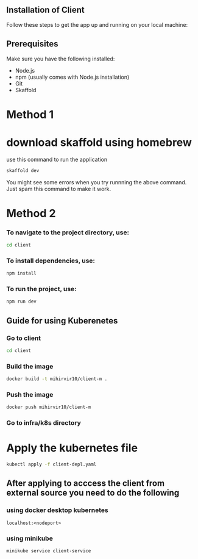 ## Installation of Client

Follow these steps to get the app up and running on your local machine:

## Prerequisites

Make sure you have the following installed:

- Node.js
- npm (usually comes with Node.js installation)
- Git
- Skaffold

# Method 1
# download skaffold using homebrew
use this command to run the application
```bash
skaffold dev
```
You might see some errors when you try runnning the above command.
Just spam this command to make it work.

# Method 2
### To navigate to the project directory, use:

```bash
cd client
```

### To install dependencies, use:

```bash
npm install
```

### To run the project, use:

```bash
npm run dev
```
## Guide for using Kuberenetes

### Go to client
```bash
cd client
```

### Build the image 
```bash
docker build -t mihirvir10/client-m .
```

### Push the image
```bash
docker push mihirvir10/client-m
```

### Go to infra/k8s directory

# Apply the kubernetes file 
```bash
kubectl apply -f client-depl.yaml
```

## After applying to acccess the client from external source you need to do the following

### using docker desktop kubernetes
```localhost:<nodeport>```


### using minikube
```bash
minikube service client-service
```
